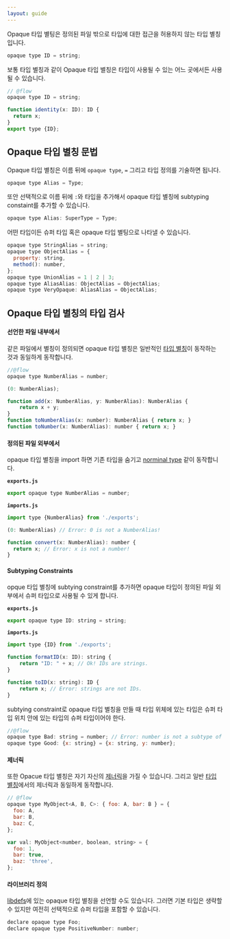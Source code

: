 ```yaml
---
layout: guide
---
```


Opaque 타입 별팅은 정의된 파일 밖으로 타입에 대한 접근을 허용하지 않는 타입 별칭입니다.

```js
opaque type ID = string;
```

보통 타입 별칭과 같이 Opaque 타입 별칭은 타입이 사용될 수 있는 어느 곳에서든 사용될 수 있습니다.


```js
// @flow
opaque type ID = string;

function identity(x: ID): ID {
  return x;
}
export type {ID};
```

## Opaque 타입 별칭 문법 <a class="toc" id="toc-opaque-type-alias-syntax" href="#toc-opaque-type-alias-syntax"></a>

Opaque 타입 별칭은 이름 뒤에 `opaque type`, `=` 그리고 타입 정의를 기술하면 됩니다.

```js
opaque type Alias = Type;
```

또안 선택적으로 이름 뒤에 `:`와 타입을 추가해서 opaque 타입 별칭에 subtyping constaint를 추가할 수 있습니다.

```js
opaque type Alias: SuperType = Type;
```

어떤 타입이든 슈퍼 타입 혹은 opaque 타입 별팅으로 나타낼 수 있습니다.

```js
opaque type StringAlias = string;
opaque type ObjectAlias = {
  property: string,
  method(): number,
};
opaque type UnionAlias = 1 | 2 | 3;
opaque type AliasAlias: ObjectAlias = ObjectAlias;
opaque type VeryOpaque: AliasAlias = ObjectAlias;
```

## Opaque 타입 별칭의 타입 검사 <a class="toc" id="toc-opaque-type-alias-type-checking" href="#toc-opaque-type-alias-type-checking"></a>

#### 선언한 파일 내부에서 <a class="toc" id="toc-within-the-defining-file" href="#toc-within-the-defining-file"></a>

같은 파일에서 별칭이 정의되면 opaque 타입 별칭은 일반적인 [타입 별칭](../aliases)이 동작하는 것과 동일하게 동작합니다.

```js
//@flow
opaque type NumberAlias = number;

(0: NumberAlias);

function add(x: NumberAlias, y: NumberAlias): NumberAlias {
    return x + y;
}
function toNumberAlias(x: number): NumberAlias { return x; }
function toNumber(x: NumberAlias): number { return x; }
```

#### 정의된 파일 외부에서 <a class="toc" id="toc-outside-the-defining-file" href="#toc-outside-the-defining-file"></a>

opaque 타입 별칭을 import 하면 기존 타입을 숨기고 [norminal type](../../lang/nominal-structural/#toc-nominal-typing) 같이 동작합니다.

**`exports.js`**

```js
export opaque type NumberAlias = number;
```

**`imports.js`**

```js
import type {NumberAlias} from './exports';

(0: NumberAlias) // Error: 0 is not a NumberAlias!

function convert(x: NumberAlias): number {
  return x; // Error: x is not a number!
}
```

#### Subtyping Constraints <a class="toc" id="toc-subtyping-constraints" href="#toc-subtyping-constraints"></a>

opque 타입 별칭에 subtying constraint를 추가하면 opaque 타입이 정의된 파일 외부에서 슈퍼 타입으로 사용될 수 있게 합니다.

**`exports.js`**

```js
export opaque type ID: string = string;
```

**`imports.js`**

```js
import type {ID} from './exports';

function formatID(x: ID): string {
    return "ID: " + x; // Ok! IDs are strings.
}

function toID(x: string): ID {
    return x; // Error: strings are not IDs.
}
```

subtying constraint로 opaque 타입 별칭을 만들 때 타입 위체에 있는 타입은 슈퍼 타입 위치 안에 있는 타입의 슈퍼 타입이어야 한다.

```js
//@flow
opaque type Bad: string = number; // Error: number is not a subtype of string
opaque type Good: {x: string} = {x: string, y: number};
```

#### 제너릭 <a class="toc" id="toc-generics" href="#toc-generics"></a>

또한 Opacue 타입 별칭은 자기 자신의 [제너릭](../generics)을 가질 수 있습니다. 그리고 일반 [타입 별칭](../aliases/#toc-type-alias-generics)에서의 제너릭과 동일하게 동작합니다.

```js
// @flow
opaque type MyObject<A, B, C>: { foo: A, bar: B } = {
  foo: A,
  bar: B,
  baz: C,
};

var val: MyObject<number, boolean, string> = {
  foo: 1,
  bar: true,
  baz: 'three',
};
```

#### 라이브러리 정의 <a class="toc" id="toc-library-definitions" href="#toc-library-definitions"></a>

[libdefs](https://flow.org/en/docs/libdefs/)에 있는 opaque 타입 별칭을 선언할 수도 있습니다. 그러면 기본 타입은 생략할 수 있지만 여전히 선택적으로 슈퍼 타입을 포함할 수 있습니다.

```js
declare opaque type Foo;
declare opaque type PositiveNumber: number;
```
